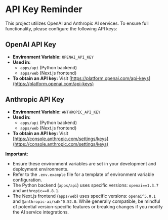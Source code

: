 # API Key Reminder

This project utilizes OpenAI and Anthropic AI services. To ensure full functionality, please configure the following API keys:

## OpenAI API Key

- **Environment Variable:** `OPENAI_API_KEY`
- **Used in:**
    - `apps/api` (Python backend)
    - `apps/web` (Next.js frontend)
- **To obtain an API key:** Visit [https://platform.openai.com/api-keys](https://platform.openai.com/api-keys)

## Anthropic API Key

- **Environment Variable:** `ANTHROPIC_API_KEY`
- **Used in:**
    - `apps/api` (Python backend)
    - `apps/web` (Next.js frontend)
- **To obtain an API key:** Visit [https://console.anthropic.com/settings/keys](https://console.anthropic.com/settings/keys)

**Important:**

*   Ensure these environment variables are set in your development and deployment environments.
*   Refer to the `.env.example` file for a template of environment variable configuration.
*   The Python backend (`apps/api`) uses specific versions: `openai==1.3.7` and `anthropic==0.8.1`.
*   The Next.js frontend (`apps/web`) uses specific versions: `openai^5.0.1` and `@anthropic-ai/sdk^0.52.0`. While generally compatible, be mindful of potential version-specific features or breaking changes if you modify the AI service integrations.
